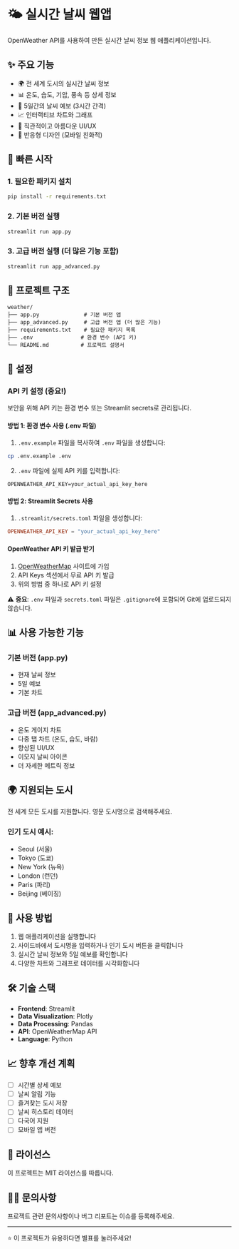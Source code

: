 # 🌤️ 실시간 날씨 웹앱

OpenWeather API를 사용하여 만든 실시간 날씨 정보 웹 애플리케이션입니다.

## ✨ 주요 기능

- 🌍 전 세계 도시의 실시간 날씨 정보
- 📊 온도, 습도, 기압, 풍속 등 상세 정보
- 📅 5일간의 날씨 예보 (3시간 간격)
- 📈 인터랙티브 차트와 그래프
- 🎨 직관적이고 아름다운 UI/UX
- 📱 반응형 디자인 (모바일 친화적)

## 🚀 빠른 시작

### 1. 필요한 패키지 설치

```bash
pip install -r requirements.txt
```

### 2. 기본 버전 실행

```bash
streamlit run app.py
```

### 3. 고급 버전 실행 (더 많은 기능 포함)

```bash
streamlit run app_advanced.py
```

## 📁 프로젝트 구조

```
weather/
├── app.py              # 기본 버전 앱
├── app_advanced.py     # 고급 버전 앱 (더 많은 기능)
├── requirements.txt    # 필요한 패키지 목록
├── .env               # 환경 변수 (API 키)
└── README.md          # 프로젝트 설명서
```

## 🔧 설정

### API 키 설정 (중요!)

보안을 위해 API 키는 환경 변수 또는 Streamlit secrets로 관리됩니다.

#### 방법 1: 환경 변수 사용 (.env 파일)

1. `.env.example` 파일을 복사하여 `.env` 파일을 생성합니다:
```bash
cp .env.example .env
```

2. `.env` 파일에 실제 API 키를 입력합니다:
```env
OPENWEATHER_API_KEY=your_actual_api_key_here
```

#### 방법 2: Streamlit Secrets 사용

1. `.streamlit/secrets.toml` 파일을 생성합니다:
```toml
OPENWEATHER_API_KEY = "your_actual_api_key_here"
```

#### OpenWeather API 키 발급 받기

1. [OpenWeatherMap](https://openweathermap.org/api) 사이트에 가입
2. API Keys 섹션에서 무료 API 키 발급
3. 위의 방법 중 하나로 API 키 설정

⚠️ **중요**: `.env` 파일과 `secrets.toml` 파일은 `.gitignore`에 포함되어 Git에 업로드되지 않습니다.

## 📊 사용 가능한 기능

### 기본 버전 (app.py)
- 현재 날씨 정보
- 5일 예보
- 기본 차트

### 고급 버전 (app_advanced.py)
- 온도 게이지 차트
- 다중 탭 차트 (온도, 습도, 바람)
- 향상된 UI/UX
- 이모지 날씨 아이콘
- 더 자세한 메트릭 정보

## 🌍 지원되는 도시

전 세계 모든 도시를 지원합니다. 영문 도시명으로 검색해주세요.

### 인기 도시 예시:
- Seoul (서울)
- Tokyo (도쿄)
- New York (뉴욕)
- London (런던)
- Paris (파리)
- Beijing (베이징)

## 📱 사용 방법

1. 웹 애플리케이션을 실행합니다
2. 사이드바에서 도시명을 입력하거나 인기 도시 버튼을 클릭합니다
3. 실시간 날씨 정보와 5일 예보를 확인합니다
4. 다양한 차트와 그래프로 데이터를 시각화합니다

## 🛠️ 기술 스택

- **Frontend**: Streamlit
- **Data Visualization**: Plotly
- **Data Processing**: Pandas
- **API**: OpenWeatherMap API
- **Language**: Python

## 📈 향후 개선 계획

- [ ] 시간별 상세 예보
- [ ] 날씨 알림 기능
- [ ] 즐겨찾는 도시 저장
- [ ] 날씨 히스토리 데이터
- [ ] 다국어 지원
- [ ] 모바일 앱 버전

## 📄 라이선스

이 프로젝트는 MIT 라이선스를 따릅니다.

## 🙋‍♂️ 문의사항

프로젝트 관련 문의사항이나 버그 리포트는 이슈를 등록해주세요.

---

⭐ 이 프로젝트가 유용하다면 별표를 눌러주세요!